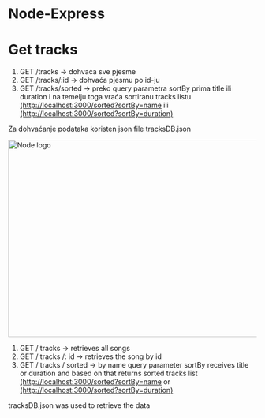 # Node-Express
<h1>Get tracks</h1>


1. GET /tracks -> dohvaća sve pjesme 
2. GET /tracks/:id -> dohvaća pjesmu po id-ju 
3. GET /tracks/sorted -> preko query parametra sortBy prima title ili duration i na temelju toga vraća sortiranu tracks listu 
<a href="url">(http://localhost:3000/sorted?sortBy=name</a> ili <a href="url">(http://localhost:3000/sorted?sortBy=duration)</a>
 

Za dohvaćanje podataka koristen json file tracksDB.json 

 <img src="https://cdn.ourcodeworld.com/public-media/articles/articleocw-57e57b89889ad.png" width="900" height="400" alt="Node logo"> 
 
 1. GET / tracks -> retrieves all songs
2. GET / tracks /: id -> retrieves the song by id
3. GET / tracks / sorted -> by name query parameter sortBy receives title or duration and based on that returns sorted tracks list
<a href="url">(http://localhost:3000/sorted?sortBy=name</a> or <a href="url">(http://localhost:3000/sorted?sortBy=duration)</a>

tracksDB.json was used to retrieve the data
